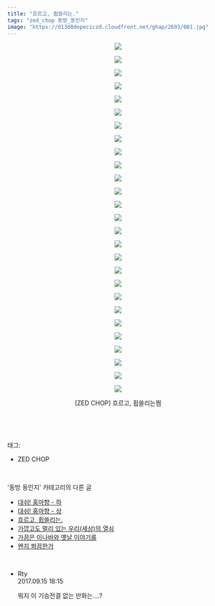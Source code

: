 ```yaml
---
title: "흐르고, 휩쓸리는."
tags: "zed_chop 동방_동인지"
image: "https://d13d8depeciczd.cloudfront.net/ghap/2693/001.jpg"
---
```

<div class="article">
<p style="text-align: center; clear: none; float: none;"><img src="{{ site.imgserver12 }}/ghap/2693/001.jpg"/></p>
<p style="text-align: center; clear: none; float: none;"><img src="{{ site.imgserver12 }}/ghap/2693/002.jpg"/></p>
<p style="text-align: center; clear: none; float: none;"><img src="{{ site.imgserver12 }}/ghap/2693/003.jpg"/></p>
<p style="text-align: center; clear: none; float: none;"><img src="{{ site.imgserver12 }}/ghap/2693/004.jpg"/></p>
<p style="text-align: center; clear: none; float: none;"><img src="{{ site.imgserver12 }}/ghap/2693/005.jpg"/></p>
<p style="text-align: center; clear: none; float: none;"><img src="{{ site.imgserver12 }}/ghap/2693/006.jpg"/></p>
<p style="text-align: center; clear: none; float: none;"><img src="{{ site.imgserver12 }}/ghap/2693/007.jpg"/></p>
<p style="text-align: center; clear: none; float: none;"><img src="{{ site.imgserver12 }}/ghap/2693/008.jpg"/></p>
<p style="text-align: center; clear: none; float: none;"><img src="{{ site.imgserver12 }}/ghap/2693/009.jpg"/></p>
<p style="text-align: center; clear: none; float: none;"><img src="{{ site.imgserver12 }}/ghap/2693/010.jpg"/></p>
<p style="text-align: center; clear: none; float: none;"><img src="{{ site.imgserver12 }}/ghap/2693/011.jpg"/></p>
<p style="text-align: center; clear: none; float: none;"><img src="{{ site.imgserver12 }}/ghap/2693/012.jpg"/></p>
<p style="text-align: center; clear: none; float: none;"><img src="{{ site.imgserver12 }}/ghap/2693/013.jpg"/></p>
<p style="text-align: center; clear: none; float: none;"><img src="{{ site.imgserver12 }}/ghap/2693/014.jpg"/></p>
<p style="text-align: center; clear: none; float: none;"><img src="{{ site.imgserver12 }}/ghap/2693/015.jpg"/></p>
<p style="text-align: center; clear: none; float: none;"><img src="{{ site.imgserver12 }}/ghap/2693/016.jpg"/></p>
<p style="text-align: center; clear: none; float: none;"><img src="{{ site.imgserver12 }}/ghap/2693/017.jpg"/></p>
<p style="text-align: center; clear: none; float: none;"><img src="{{ site.imgserver12 }}/ghap/2693/018.jpg"/></p>
<p style="text-align: center; clear: none; float: none;"><img src="{{ site.imgserver12 }}/ghap/2693/019.jpg"/></p>
<p style="text-align: center; clear: none; float: none;"><img src="{{ site.imgserver12 }}/ghap/2693/020.jpg"/></p>
<p style="text-align: center; clear: none; float: none;"><img src="{{ site.imgserver12 }}/ghap/2693/021.jpg"/></p>
<p style="text-align: center; clear: none; float: none;"><img src="{{ site.imgserver12 }}/ghap/2693/022.jpg"/></p>
<p style="text-align: center; clear: none; float: none;"><img src="{{ site.imgserver12 }}/ghap/2693/023.jpg"/></p>
<p style="text-align: center; clear: none; float: none;"><img src="{{ site.imgserver12 }}/ghap/2693/024.jpg"/></p>
<p style="text-align: center; clear: none; float: none;"><img src="{{ site.imgserver12 }}/ghap/2693/025.jpg"/></p>
<p style="text-align: center; clear: none; float: none;"><img src="{{ site.imgserver12 }}/ghap/2693/026.jpg"/></p>
<p style="text-align: center; clear: none; float: none;"><img src="{{ site.imgserver12 }}/ghap/2693/027.jpg"/></p>
<p style="text-align: center; clear: none; float: none;">[ZED CHOP] 흐르고, 휩쓸리는쩜</p>
<p><br/></p>
</div><br/>
<div class="tagTrail">
<p>태그: </p>
<ul>
<li>ZED CHOP</li>
</ul>
</div><br/>
<div class="another">
<p>'동방 동인지' 카테고리의 다른 글</p>
<ul>
<li><a href="/ghap_2695">대쉬! 홍마향 - 하</a></li>
<li><a href="/ghap_2694">대쉬! 홍마향 - 상</a></li>
<li><a href="/ghap_2693">흐르고, 휩쓸리는.</a></li>
<li><a href="/ghap_2692">가깝고도 멀리 있는 우리(세상)의 열쇠</a></li>
<li><a href="/ghap_2691">가끔은 이나바와 옛날 이야기를</a></li>
<li><a href="/ghap_2689">왠지 쬐끔한거</a></li>
</ul>
</div><br/>
<div class="cb_module cb_fluid">
<div class="cb_wrt cb_profile">
<div class="comment">
<ul>
<li class="cb_thumb_off" id="comment15083682">
<div class="cb_comment_area">
<div class="cb_info_area">
<div class="cb_section">
<span class="cb_nick_name">Rty</span>
</div>
<div class="cb_section">
<span class="cb_date">2017.09.15 18:15 </span>
</div>
</div>
<div class="cb_dsc_comment">
<p class="cb_dsc">
											뭐지 이 기승전결 없는 만화는....?
										</p>
</div>
</div></li>
</ul>
</div>
</div><!-- commentList close -->
</div><br/>
